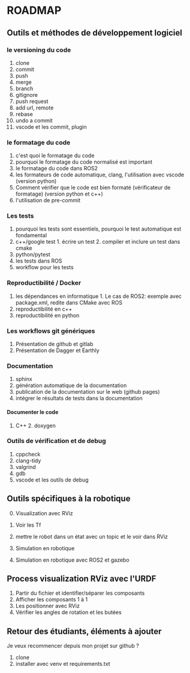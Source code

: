 # ROADMAP

## Outils et méthodes de développement logiciel

### le versioning du code
  1. clone
  2. commit
  3. push
  4. merge
  5. branch
  6. gitignore
  7. push request
  8. add url, remote
  9. rebase
  10. undo a commit
  11. vscode et les commit, plugin 

### le formatage du code
  1. c'est quoi le formatage du code
  2. pourquoi le formatage du code normalisé est important
  3. le formatage du code dans ROS2
  4. les formateurs de code automatique, clang, l'utilisation avec vscode (version python)
  5. Comment vérifier que le code est bien formaté (vérificateur de formatage) (version python et c++)
  6. l'utilisation de pre-commit

### Les tests

  1. pourquoi les tests sont essentiels, pourquoi le test automatique est fondamental
  2. c++/google test
    1. écrire un test
    2. compiler et inclure un test dans cmake
  3. python/pytest
  4. les tests dans ROS
  5. workflow pour les tests

### Reproductibilité / Docker
  
  1. les dépendances en informatique
    1. Le cas de ROS2: exemple avec package.xml, redite dans CMake avec ROS
  2. reproductibilité en c++
  3. reproductibilité en python

### Les workflows git génériques
  1. Présentation de github et gitlab
  2. Présentation de Dagger et Earthly

### Documentation

  1. sphinx
  2. génération automatique de la documentation
  3. publication de la documentation sur le web (github pages)
  4. intégrer le résultats de tests dans la documentation

#### Documenter le code
  1. C++
    2. doxygen

### Outils de vérification et de debug

  1. cppcheck
  2. clang-tidy
  3. valgrind
  4. gdb
  5. vscode et les outils de debug

## Outils spécifiques à la robotique

  0. Visualization avec RViz
  1. Voir les Tf
  2. mettre le robot dans un état avec un topic et le voir dans RViz

  1. Simulation en robotique
  2. Simulation en robotique avec ROS2 et gazebo



## Process visualization RViz avec l'URDF

1. Partir du fichier et identifier/séparer les composants
2. Afficher les composants 1 à 1
3. Les positionner avec RViz
4. Vérifier les angles de rotation et les butées




## Retour des étudiants, éléments à ajouter

Je veux recommencer depuis mon projet sur github ?
  1. clone
  2. installer avec venv et requirements.txt
